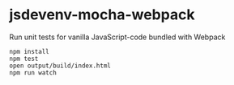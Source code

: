 # jsdevenv-mocha-webpack
Run unit tests for vanilla JavaScript-code bundled with Webpack
    
    npm install
    npm test
    open output/build/index.html
    npm run watch